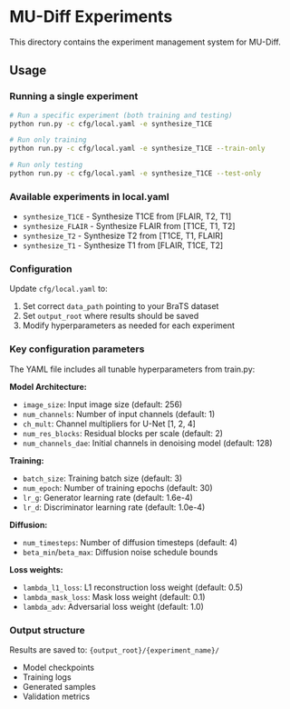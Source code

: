 # MU-Diff Experiments

This directory contains the experiment management system for MU-Diff.

## Usage

### Running a single experiment

```bash
# Run a specific experiment (both training and testing)
python run.py -c cfg/local.yaml -e synthesize_T1CE

# Run only training
python run.py -c cfg/local.yaml -e synthesize_T1CE --train-only

# Run only testing
python run.py -c cfg/local.yaml -e synthesize_T1CE --test-only
```

### Available experiments in local.yaml

- `synthesize_T1CE` - Synthesize T1CE from [FLAIR, T2, T1]
- `synthesize_FLAIR` - Synthesize FLAIR from [T1CE, T1, T2]
- `synthesize_T2` - Synthesize T2 from [T1CE, T1, FLAIR]
- `synthesize_T1` - Synthesize T1 from [FLAIR, T1CE, T2]

### Configuration

Update `cfg/local.yaml` to:
1. Set correct `data_path` pointing to your BraTS dataset
2. Set `output_root` where results should be saved
3. Modify hyperparameters as needed for each experiment

### Key configuration parameters

The YAML file includes all tunable hyperparameters from train.py:

**Model Architecture:**
- `image_size`: Input image size (default: 256)
- `num_channels`: Number of input channels (default: 1)
- `ch_mult`: Channel multipliers for U-Net [1, 2, 4]
- `num_res_blocks`: Residual blocks per scale (default: 2)
- `num_channels_dae`: Initial channels in denoising model (default: 128)

**Training:**
- `batch_size`: Training batch size (default: 3)
- `num_epoch`: Number of training epochs (default: 30)
- `lr_g`: Generator learning rate (default: 1.6e-4)
- `lr_d`: Discriminator learning rate (default: 1.0e-4)

**Diffusion:**
- `num_timesteps`: Number of diffusion timesteps (default: 4)
- `beta_min`/`beta_max`: Diffusion noise schedule bounds

**Loss weights:**
- `lambda_l1_loss`: L1 reconstruction loss weight (default: 0.5)
- `lambda_mask_loss`: Mask loss weight (default: 0.1)
- `lambda_adv`: Adversarial loss weight (default: 1.0)

### Output structure

Results are saved to: `{output_root}/{experiment_name}/`
- Model checkpoints
- Training logs
- Generated samples
- Validation metrics
